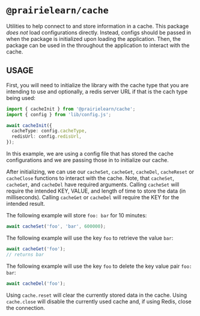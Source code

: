 # `@prairielearn/cache`

Utilities to help connect to and store information in a cache. This package _does not_ load configurations directly. Instead, configs should be passed in when the package is initialized upon loading the application. Then, the package can be used in the throughout the application to interact with the cache.

## USAGE

First, you will need to initialize the library with the cache type that you are intending to use and optionally, a redis server URL if that is the cach type being used:

```ts
import { cacheInit } from '@prairielearn/cache';
import { config } from 'lib/config.js';

await cacheInit({
  cacheType: config.cacheType,
  redisUrl: config.redisUrl,
});
```

In this example, we are using a config file that has stored the cache configurations and we are passing those in to initialize our cache.

After initializing, we can use our `cacheSet`, `cacheGet`, `cacheDel`, `cacheReset` or `cacheClose` functions to interact with the cache. Note, that `cacheSet`, `cacheGet`, and `cacheDel` have required arguments. Calling `cacheSet` will require the intended KEY, VALUE, and length of time to store the data (in milliseconds). Calling `cacheGet` or `cacheDel` will require the KEY for the intended result.

The following example will store `foo: bar` for 10 minutes:

```ts
await cacheSet('foo', 'bar', 600000);
```

The following example will use the key `foo` to retrieve the value `bar`:

```ts
await cacheGet('foo');
// returns bar
```

The following example will use the key `foo` to delete the key value pair `foo: bar`:

```ts
await cacheDel('foo');
```

Using `cache.reset` will clear the currently stored data in the cache. Using `cache.close` will disable the currently used cache and, if using Redis, close the connection.
